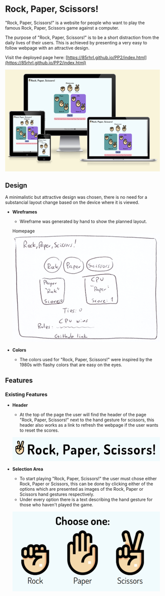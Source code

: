 # Rock, Paper, Scissors!
"Rock, Paper, Scissors!" is a website for people who want to play the famous Rock, Paper, Scissors game against a computer.

The purpose of "Rock, Paper, Scissors!" is to be a short distraction from the daily lives of their users.
This is achieved by presenting a very easy to follow webpage with an attractive design.

Visit the deployed page here: [https://85rhrl.github.io/PP2/index.html](https://85rhrl.github.io/PP2/index.html)

![Rock, Paper, Scissors! in different screen sizes](docs/images/amiresponsive.png)

## Design
A minimalistic but attractive design was chosen, there is no need for a substancial layout change based on the device where it is viewed.
- __Wireframes__
    - Wireframe was generated by hand to show the planned layout.
    
    Homepage
    ![Homepage](docs/images/wireframe-home.png)

- __Colors__
    - The colors used for "Rock, Paper, Scissors!" were inspired by the 1980s with flashy colors that are easy on the eyes.

## Features

### Existing Features

- __Header__
    - At the top of the page the user will find the header of the page "Rock, Paper, Scissors!" next to the hand gesture for scissors, this header also works as a link to refresh the webpage if the user wants to reset the scores.

    ![Header](docs/images/01-header.png)

- __Selection Area__
    - To start playing "Rock, Paper, Scissors!" the user must chose either Rock, Paper or Scissors, this can be done by clicking either of the options which are presented as images of the Rock, Paper or Scissors hand gestures respectively.
    - Under every option there is a text describing the hand gesture for those who haven't played the game.

    ![Selection Area](docs/images/02-choices.png)